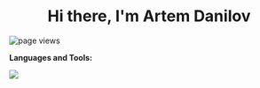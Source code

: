 <h1 align="center">Hi there, I'm Artem Danilov</h1>
<a>
    <img src="https://komarev.com/ghpvc/?username=ArDante" alt="page views" />
  </a>

**Languages and Tools:**
<p align="left">
  <a href="https://skillicons.dev">
    <img src="https://skillicons.dev/icons?i=python,django,fastapi,redis,postgresql,mysql,html,css,docker,git" />
  </a>
</p>
